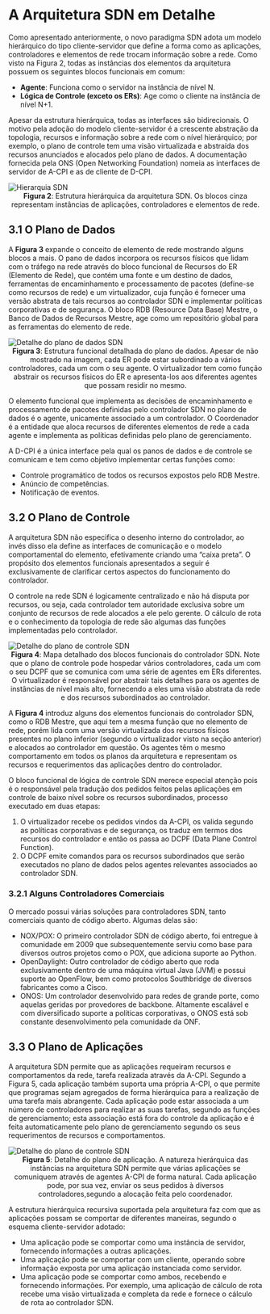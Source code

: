 # A Arquitetura SDN em Detalhe

Como apresentado anteriormente, o novo paradigma SDN adota um modelo
hierárquico do tipo cliente-servidor que define a forma como as aplicações,
controladores e elementos de rede trocam informação sobre a rede. Como visto na
Figura 2, todas as instâncias dos elementos da arquitetura possuem os seguintes
blocos funcionais em comum:

+ **Agente**: Funciona como o servidor na instância de nível N.
+ **Lógica de Controle (exceto os ERs)**: Age como o cliente na instância de nível
N+1.

Apesar da estrutura hierárquica, todas as interfaces são bidirecionais. O motivo pela
adoção do modelo cliente-servidor é a crescente abstração da topologia, recursos e
informação sobre a rede com o nível hierárquico; por exemplo, o plano de controle tem
uma visão virtualizada e abstraída dos recursos anunciados e alocados pelo plano de
dados. A documentação fornecida pela ONS (Open Networking Foundation) nomeia as
interfaces de servidor de A-CPI e as de cliente de D-CPI.

<img class='center' src='assets/images/Hierarquia.jpg' alt='Hierarquia SDN'>
<figcaption style='text-align:center;'><b>Figura 2</b>: Estrutura hierárquica da arquitetura SDN. Os blocos cinza representam instâncias de
aplicações, controladores e elementos de rede.</figcaption>

## 3.1 O Plano de Dados
A **Figura 3** expande o conceito de elemento de rede mostrando alguns blocos a mais.
O pano de dados incorpora os recursos físicos que lidam com o tráfego na rede
através do bloco funcional de Recursos do ER (Elemento de Rede), que contém uma
fonte e um destino de dados, ferramentas de encaminhamento e processamento de
pacotes (define-se como recursos de rede) e um virtualizador, cuja função é fornecer
uma versão abstrata de tais recursos ao controlador SDN e implementar políticas
corporativas e de segurança. O bloco RDB (Resource Data Base) Mestre, o Banco de
Dados de Recursos Mestre, age como um repositório global para as ferramentas do
elemento de rede.

<img class='center' src='assets/images/Detalhe do Plano de Dados.jpg' alt='Detalhe do plano de dados SDN'>
<figcaption style='text-align:center;'><b>Figura 3</b>: Estrutura funcional detalhada do plano de dados. Apesar de não mostrado na
imagem, cada ER pode estar subordinado a vários controladores, cada um com o seu agente.
O virtualizador tem como função abstrair os recursos físicos do ER e apresenta-los aos
diferentes agentes que possam residir no mesmo.</figcaption> 

O elemento funcional que implementa as decisões de encaminhamento e
processamento de pacotes definidas pelo controlador SDN no plano de dados é o
agente, unicamente associado a um controlador. O Coordenador é a entidade que
aloca recursos de diferentes elementos de rede a cada agente e implementa as
políticas definidas pelo plano de gerenciamento.

A D-CPI é a única interface pela qual os panos de dados e de controle se comunicam
e tem como objetivo implementar certas funções como:
+ Controle programático de todos os recursos expostos pelo RDB Mestre.
+ Anúncio de competências.
+ Notificação de eventos.
  
## 3.2 O Plano de Controle

A arquitetura SDN não especifica o desenho interno do controlador, ao invés disso ela
define as interfaces de comunicação e o modelo comportamental do elemento,
efetivamente criando uma “caixa preta”. O propósito dos elementos funcionais
apresentados a seguir é exclusivamente de clarificar certos aspectos do
funcionamento do controlador.

O controle na rede SDN é logicamente centralizado e não há disputa por recursos, ou
seja, cada controlador tem autoridade exclusiva sobre um conjunto de recursos de
rede alocados a ele pelo gerente. O cálculo de rota e o conhecimento da topologia de
rede são algumas das funções implementadas pelo controlador.

<img class='center' src='assets/images/Detalhe do Plano de Controle.jpg' alt='Detalhe do plano de controle SDN'>
<figcaption style='text-align:center;'><b>Figura 4</b>: Mapa detalhado dos blocos funcionais 
do controlador SDN. Note que o plano de controle pode hospedar vários controladores, 
cada um com o seu DCPF que se comunica com uma série de agentes em ERs diferentes. 
O virtualizador é responsável por abstrair tais detalhes para os agentes de instâncias
de nível mais alto, fornecendo a eles uma visão abstrata da rede e dos recursos subordinados ao controlador.</figcaption> 


A **Figura 4** introduz alguns dos elementos funcionais do controlador SDN, como o RDB
Mestre, que aqui tem a mesma função que no elemento de rede, porém lida com uma
versão virtualizada dos recursos físicos presentes no plano inferior (segundo o
virtualizador visto na seção anterior) e alocados ao controlador em questão. Os
agentes têm o mesmo comportamento em todos os planos da arquitetura e
representam os recursos e requerimentos das aplicações dentro do controlador.

O bloco funcional de lógica de controle SDN merece especial atenção pois é o
responsável pela tradução dos pedidos feitos pelas aplicações em controle de baixo
nível sobre os recursos subordinados, processo executado em duas etapas:

1. O virtualizador recebe os pedidos vindos da A-CPI, os valida segundo as políticas
corporativas e de segurança, os traduz em termos dos recursos do controlador e
então os passa ao DCPF (Data Plane Control Function).
2. O DCPF emite comandos para os recursos subordinados que serão executados no
plano de dados pelos agentes relevantes associados ao controlador SDN.

### 3.2.1 Alguns Controladores Comerciais
O mercado possui várias soluções para controladores SDN, tanto comerciais quanto
de código aberto. Algumas delas são:
+ NOX/POX: O primeiro controlador SDN de código aberto, foi entregue à
comunidade em 2009 que subsequentemente serviu como base para diversos
outros projetos como o POX, que adiciona suporte ao Python.
+ OpenDaylight: Outro controlador de código aberto que roda exclusivamente
dentro de uma máquina virtual Java (JVM) e possui suporte ao OpenFlow, bem
como protocolos Southbridge de diversos fabricantes como a Cisco.
+ ONOS: Um controlador desenvolvido para redes de grande porte, como
aquelas geridas por provedores de backbone. Altamente escalável e com
diversificado suporte a políticas corporativas, o ONOS está sob constante
desenvolvimento pela comunidade da ONF.

## 3.3 O Plano de Aplicações
A arquitetura SDN permite que as aplicações requeiram recursos e comportamentos
da rede, tarefa realizada através da A-CPI. Segundo a Figura 5, cada aplicação
também suporta uma própria A-CPI, o que permite que programas sejam agregados
de forma hierárquica para a realização de uma tarefa mais abrangente. Cada
aplicação pode estar associada a um número de controladores para realizar as suas
tarefas, segundo as funções de gerenciamento; esta associação está fora do controle
da aplicação e é feita automaticamente pelo plano de gerenciamento segundo os seus
requerimentos de recursos e comportamentos.

<img class='center' src='assets/images/Detalhe do Plano de Controle.jpg' alt='Detalhe do plano de controle SDN'>
<figcaption style='text-align:center;'><b>Figura 5</b>: Detalhe do plano de aplicação. 
A natureza hierárquica das instâncias na arquitetura SDN permite que várias aplicações 
se comuniquem através de agentes A-CPI de forma natural. Cada aplicação pode, por sua vez,
enviar os seus pedidos à diversos controladores,segundo a alocação feita pelo coordenador.</figcaption> 

A estrutura hierárquica recursiva suportada pela arquitetura faz com que as aplicações
possam se comportar de diferentes maneiras, segundo o esquema cliente-servidor
adotado:
+ Uma aplicação pode se comportar como uma instância de servidor, fornecendo
informações a outras aplicações.
+ Uma aplicação pode se comportar com um cliente, operando sobre informação
exposta por uma aplicação instanciada como servidor.
+ Uma aplicação pode se comportar como ambos, recebendo e fornecendo
informações. Por exemplo, uma aplicação de cálculo de rota recebe uma visão
virtualizada e completa da rede e fornece o cálculo de rota ao controlador SDN.